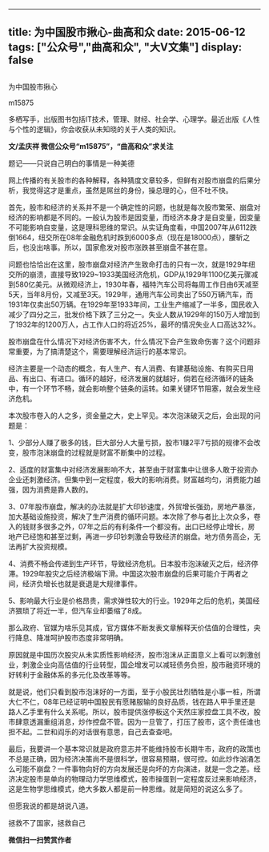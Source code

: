 
---
title:   为中国股市揪心-曲高和众
date: 2015-06-12
tags: ["公众号","曲高和众", "大V文集"]
display: false
---


## 



为中国股市揪心




m15875




多栖写手，出版图书包括IT技术，管理、财经、社会学、心理学。最近出版《人性与个性的逻辑》，你会收获从未知晓的关于人类的知识。


**文/孟庆祥 微信公众号“m15875”，“曲高和众”求关注**



题记——只说自己明白的事情是一种美德



网上传播的有关股市的各种解释，各种猜度文章较多，但鲜有对股市崩盘的后果分析，我觉得这才是重点，虽然是屌丝的身份，操总理的心，但不吐不快。



首先，股市和经济的关系并不是一个确定性的问题，也就是每次股市繁荣、崩盘对经济的影响都是不同的。一般认为股市是因变量，而经济本身才是自变量，因变量不可能影响自变量，这是理科思维的常识。从实证角度看，中国2007年从6112跌倒1664，纽交所在08年金融危机时跌到6000多点（现在是18000点），腰斩之后，也没出啥事。所以，国家愈发对股市涨跌甚至崩盘不甚在意。



问题也恰恰出在这里，股市崩盘对经济产生致命打击的只有一次，就是1929年纽交所的崩溃，直接导致1929~1933美国经济危机，GDP从1929年1100亿美元骤减到580亿美元。从微观经济上，1930年春，福特汽车公司将每周工作日由6天减至5天，当年8月份，又减至3天。1929年，通用汽车公司卖出了550万辆汽车，而1931年仅卖出50万辆。在1929年至1933年间，工业生产缩减了一半多，国民收入减少了四分之三，批发价格下跌了三分之一。失业人数从1929年的150万人增加到了1932年的1200万人，占工作人口的将近25%，最坏的情况失业人口高达32%。



股市崩盘在什么情况下对经济伤害不大，什么情况下会产生致命伤害？这个问题非常重要，为了搞清楚这个，需要理解经济运行的基本常识。



经济主要是一个动态的概念，有人生产、有人消费、有建基础设施、有购买日用品、有出口、有进口。循环的越好，经济发展的就越好，倘若在经济循环的链条中，有一个环节不畅，就会影响整个链条的运转。如果关键环节阻塞，就会发生经济危机。



本次股市卷入的人之多，资金量之大，史上罕见。本次泡沫破灭之后，会出现的问题是：



1、少部分人赚了极多的钱，巨大部分人大量亏损，股市1赚2平7亏损的规律不会改变，股市泡沫崩盘的过程就是财富不断集中的过程。



2、适度的财富集中对经济发展影响不大，甚至由于财富集中让很多人敢于投资办企业还刺激经济。但集中到一定程度，极大的影响消费。财富越均匀，消费能力越强，因为消费是靠人数的。



3、07年股市崩盘，解决的办法就是扩大印钞速度，外贸增长强劲，房地产暴涨，加大基础设施投资，解决了生产消费的循环问题。本次除了参与者比上次众多，卷入的钱财多很多之外，07年之后的有利条件一个都没有。出口已经停止增长，房地产已经饱和甚至过剩，再进一步印钞刺激会导致经济的崩盘。地方债务高企，无法再扩大投资规模。



4、消费不畅会传递到生产环节，导致经济危机。日本股市泡沫破灭之后，经济停滞。1929年股灾之后经济极端下滑。中国这次股市崩盘的后果可能介于两者之间，经济负增长也就是衰退是大规律事件。



5、影响最大行业是价格昂贵，需求弹性较大的行业。1929年之后的危机，美国经济猥琐了将近一半，但汽车业却萎缩了8成。



那么政府、官媒为啥乐见其成，官方媒体不断发表文章解释天价估值的合理性，央行降息、降准呵护股市态度非常明确。



原因就是中国历次股灾从未实质性影响经济，股市泡沫从正面意义上看可以刺激创业，刺激企业向高估值的行业转型，国企增发可以减轻债务负担，股市融资环境的好转利于金融体系的多元化及改革等等。



就是说，他们只看到股市泡沫好的一方面，至于小股民壮烈牺牲是小事一桩，所谓大仁不仁，08年已经证明中国股民有愿赌服输的良好品质，钱在路人甲手里还是路人乙手里有什么关系呢。所以，股市提供涨停板这个天然庄家控盘工具不改，股市肆意透漏重组消息，炒作控盘不管。因为一旦管了，打压了股市，这个责任谁也担不起。二世和阎乐的对话很有意思，自己去查查吧。



最后，我要讲一个基本常识就是政府意志并不能维持股市长期牛市，政府的政策也不总是正确，因为经济决策尚不是很科学，很容易预期，很可控。如此炒作汹涌怎么可能不崩盘？一件事物向好的方向发展还是向坏的方向演进，就是一念之差。经济决定股市是单向的物理动力学思维模式，股市操蛋到一定程度反过来影响经济，这是生物学思维模式，绝大多数人都是前一种思维。就是简短的说这么多了。



但愿我说的都是胡说八道。





拯救不了国家，拯救自己


**微信扫一扫赞赏作者**













